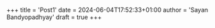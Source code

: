 +++
title = 'Post1'
date = 2024-06-04T17:52:33+01:00
author = 'Sayan Bandyopadhyay'
draft = true
+++
